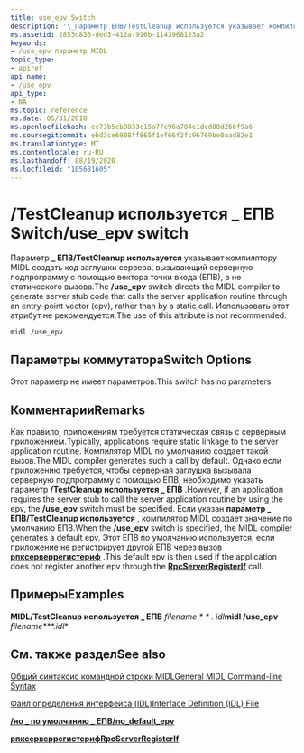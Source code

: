 ```yaml
---
title: use_epv Switch
description: '\_Параметр ЕПВ/TestCleanup используется указывает компилятору MIDL создать код заглушки сервера, вызывающий серверную подпрограмму с помощью вектора точки входа (ЕПВ), а не статического вызова. Использовать этот атрибут не рекомендуется.'
ms.assetid: 2853d836-ded3-412a-916b-1143968123a2
keywords:
- /use_epv параметр MIDL
topic_type:
- apiref
api_name:
- /use_epv
api_type:
- NA
ms.topic: reference
ms.date: 05/31/2018
ms.openlocfilehash: ec73b5cb9833c15a77c96a784e1ded88d266f9a6
ms.sourcegitcommit: ebd3ce6908ff865f1ef66f2fc96769be0aad82e1
ms.translationtype: MT
ms.contentlocale: ru-RU
ms.lasthandoff: 08/19/2020
ms.locfileid: "105681605"
---
```

# <a name="use_epv-switch"></a><span data-ttu-id="80277-105">/TestCleanup используется \_ ЕПВ Switch</span><span class="sxs-lookup"><span data-stu-id="80277-105">/use\_epv switch</span></span>

<span data-ttu-id="80277-106">Параметр **\_ ЕПВ/TestCleanup используется** указывает компилятору MIDL создать код заглушки сервера, вызывающий серверную подпрограмму с помощью вектора точки входа (ЕПВ), а не статического вызова.</span><span class="sxs-lookup"><span data-stu-id="80277-106">The **/use\_epv** switch directs the MIDL compiler to generate server stub code that calls the server application routine through an entry-point vector (epv), rather than by a static call.</span></span> <span data-ttu-id="80277-107">Использовать этот атрибут не рекомендуется.</span><span class="sxs-lookup"><span data-stu-id="80277-107">The use of this attribute is not recommended.</span></span>

``` syntax
midl /use_epv
```

## <a name="switch-options"></a><span data-ttu-id="80277-108">Параметры коммутатора</span><span class="sxs-lookup"><span data-stu-id="80277-108">Switch Options</span></span>

<span data-ttu-id="80277-109">Этот параметр не имеет параметров.</span><span class="sxs-lookup"><span data-stu-id="80277-109">This switch has no parameters.</span></span>

## <a name="remarks"></a><span data-ttu-id="80277-110">Комментарии</span><span class="sxs-lookup"><span data-stu-id="80277-110">Remarks</span></span>

<span data-ttu-id="80277-111">Как правило, приложениям требуется статическая связь с серверным приложением.</span><span class="sxs-lookup"><span data-stu-id="80277-111">Typically, applications require static linkage to the server application routine.</span></span> <span data-ttu-id="80277-112">Компилятор MIDL по умолчанию создает такой вызов.</span><span class="sxs-lookup"><span data-stu-id="80277-112">The MIDL compiler generates such a call by default.</span></span> <span data-ttu-id="80277-113">Однако если приложению требуется, чтобы серверная заглушка вызывала серверную подпрограмму с помощью ЕПВ, необходимо указать параметр **/TestCleanup используется \_ ЕПВ** .</span><span class="sxs-lookup"><span data-stu-id="80277-113">However, if an application requires the server stub to call the server application routine by using the epv, the **/use\_epv** switch must be specified.</span></span> <span data-ttu-id="80277-114">Если указан **параметр \_ ЕПВ/TestCleanup используется** , компилятор MIDL создает значение по умолчанию ЕПВ.</span><span class="sxs-lookup"><span data-stu-id="80277-114">When the **/use\_epv** switch is specified, the MIDL compiler generates a default epv.</span></span> <span data-ttu-id="80277-115">Этот ЕПВ по умолчанию используется, если приложение не регистрирует другой ЕПВ через вызов [**рпксерверрегистериф**](/windows/desktop/api/rpcdce/nf-rpcdce-rpcserverregisterif) .</span><span class="sxs-lookup"><span data-stu-id="80277-115">This default epv is then used if the application does not register another epv through the [**RpcServerRegisterIf**](/windows/desktop/api/rpcdce/nf-rpcdce-rpcserverregisterif) call.</span></span>

## <a name="examples"></a><span data-ttu-id="80277-116">Примеры</span><span class="sxs-lookup"><span data-stu-id="80277-116">Examples</span></span>

<span data-ttu-id="80277-117">**MIDL/TestCleanup используется \_ ЕПВ** *filename \* \* *. idl**</span><span class="sxs-lookup"><span data-stu-id="80277-117">**midl /use\_epv** *filename\*\*\*.idl*\*</span></span>

## <a name="see-also"></a><span data-ttu-id="80277-118">См. также раздел</span><span class="sxs-lookup"><span data-stu-id="80277-118">See also</span></span>

<dl> <dt>

[<span data-ttu-id="80277-119">Общий синтаксис командной строки MIDL</span><span class="sxs-lookup"><span data-stu-id="80277-119">General MIDL Command-line Syntax</span></span>](general-midl-command-line-syntax.md)
</dt> <dt>

[<span data-ttu-id="80277-120">Файл определения интерфейса (IDL)</span><span class="sxs-lookup"><span data-stu-id="80277-120">Interface Definition (IDL) File</span></span>](interface-definition-idl-file.md)
</dt> <dt>

[<span data-ttu-id="80277-121">**/но \_ по умолчанию \_ ЕПВ**</span><span class="sxs-lookup"><span data-stu-id="80277-121">**/no\_default\_epv**</span></span>](-no-default-epv.md)
</dt> <dt>

[<span data-ttu-id="80277-122">**рпксерверрегистериф**</span><span class="sxs-lookup"><span data-stu-id="80277-122">**RpcServerRegisterIf**</span></span>](/windows/desktop/api/rpcdce/nf-rpcdce-rpcserverregisterif)
</dt> </dl>

 

 